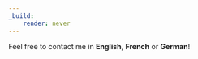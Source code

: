 ```yaml
---
_build:
    render: never
---
```

Feel free to contact me in **English**, **French** or&nbsp;**German**!